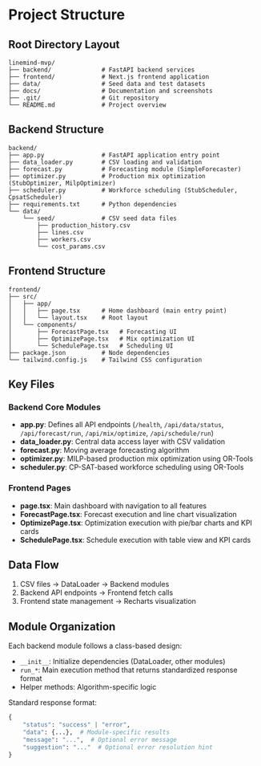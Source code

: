 # Project Structure

## Root Directory Layout

```
linemind-mvp/
├── backend/              # FastAPI backend services
├── frontend/             # Next.js frontend application
├── data/                 # Seed data and test datasets
├── docs/                 # Documentation and screenshots
├── .git/                 # Git repository
└── README.md             # Project overview
```

## Backend Structure

```
backend/
├── app.py                # FastAPI application entry point
├── data_loader.py        # CSV loading and validation
├── forecast.py           # Forecasting module (SimpleForecaster)
├── optimizer.py          # Production mix optimization (StubOptimizer, MilpOptimizer)
├── scheduler.py          # Workforce scheduling (StubScheduler, CpsatScheduler)
├── requirements.txt      # Python dependencies
└── data/
    └── seed/             # CSV seed data files
        ├── production_history.csv
        ├── lines.csv
        ├── workers.csv
        └── cost_params.csv
```

## Frontend Structure

```
frontend/
├── src/
│   ├── app/
│   │   ├── page.tsx      # Home dashboard (main entry point)
│   │   └── layout.tsx    # Root layout
│   └── components/
│       ├── ForecastPage.tsx   # Forecasting UI
│       ├── OptimizePage.tsx   # Mix optimization UI
│       └── SchedulePage.tsx   # Scheduling UI
├── package.json          # Node dependencies
└── tailwind.config.js    # Tailwind CSS configuration
```

## Key Files

### Backend Core Modules

- **app.py**: Defines all API endpoints (`/health`, `/api/data/status`, `/api/forecast/run`, `/api/mix/optimize`, `/api/schedule/run`)
- **data_loader.py**: Central data access layer with CSV validation
- **forecast.py**: Moving average forecasting algorithm
- **optimizer.py**: MILP-based production mix optimization using OR-Tools
- **scheduler.py**: CP-SAT-based workforce scheduling using OR-Tools

### Frontend Pages

- **page.tsx**: Main dashboard with navigation to all features
- **ForecastPage.tsx**: Forecast execution and line chart visualization
- **OptimizePage.tsx**: Optimization execution with pie/bar charts and KPI cards
- **SchedulePage.tsx**: Schedule execution with table view and KPI cards

## Data Flow

1. CSV files → DataLoader → Backend modules
2. Backend API endpoints → Frontend fetch calls
3. Frontend state management → Recharts visualization

## Module Organization

Each backend module follows a class-based design:
- `__init__`: Initialize dependencies (DataLoader, other modules)
- `run_*`: Main execution method that returns standardized response format
- Helper methods: Algorithm-specific logic

Standard response format:
```python
{
    "status": "success" | "error",
    "data": {...},  # Module-specific results
    "message": "...",  # Optional error message
    "suggestion": "..."  # Optional error resolution hint
}
```
